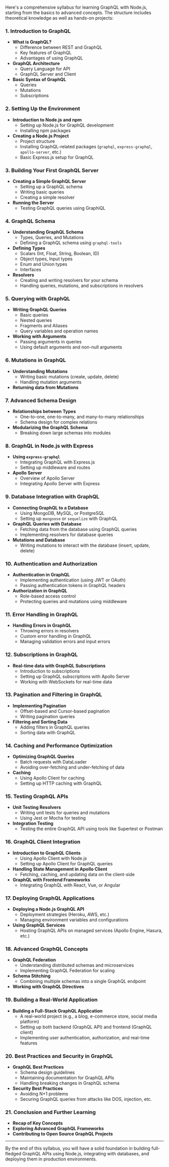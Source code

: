 Here's a comprehensive syllabus for learning GraphQL with Node.js, starting from the basics to advanced concepts. The structure includes theoretical knowledge as well as hands-on projects:

### **1. Introduction to GraphQL**
- **What is GraphQL?**
  - Difference between REST and GraphQL
  - Key features of GraphQL
  - Advantages of using GraphQL
- **GraphQL Architecture**
  - Query Language for API
  - GraphQL Server and Client
- **Basic Syntax of GraphQL**
  - Queries
  - Mutations
  - Subscriptions

### **2. Setting Up the Environment**
- **Introduction to Node.js and npm**
  - Setting up Node.js for GraphQL development
  - Installing npm packages
- **Creating a Node.js Project**
  - Project structure
  - Installing GraphQL-related packages (`graphql`, `express-graphql`, `apollo-server`, etc.)
  - Basic Express.js setup for GraphQL

### **3. Building Your First GraphQL Server**
- **Creating a Simple GraphQL Server**
  - Setting up a GraphQL schema
  - Writing basic queries
  - Creating a simple resolver
- **Running the Server**
  - Testing GraphQL queries using GraphiQL

### **4. GraphQL Schema**
- **Understanding GraphQL Schema**
  - Types, Queries, and Mutations
  - Defining a GraphQL schema using `graphql-tools`
- **Defining Types**
  - Scalars (Int, Float, String, Boolean, ID)
  - Object types, Input types
  - Enum and Union types
  - Interfaces
- **Resolvers**
  - Creating and writing resolvers for your schema
  - Handling queries, mutations, and subscriptions in resolvers

### **5. Querying with GraphQL**
- **Writing GraphQL Queries**
  - Basic queries
  - Nested queries
  - Fragments and Aliases
  - Query variables and operation names
- **Working with Arguments**
  - Passing arguments in queries
  - Using default arguments and non-null arguments

### **6. Mutations in GraphQL**
- **Understanding Mutations**
  - Writing basic mutations (create, update, delete)
  - Handling mutation arguments
- **Returning data from Mutations**

### **7. Advanced Schema Design**
- **Relationships between Types**
  - One-to-one, one-to-many, and many-to-many relationships
  - Schema design for complex relations
- **Modularizing the GraphQL Schema**
  - Breaking down large schemas into modules

### **8. GraphQL in Node.js with Express**
- **Using `express-graphql`**
  - Integrating GraphQL with Express.js
  - Setting up middleware and routes
- **Apollo Server**
  - Overview of Apollo Server
  - Integrating Apollo Server with Express

### **9. Database Integration with GraphQL**
- **Connecting GraphQL to a Database**
  - Using MongoDB, MySQL, or PostgreSQL
  - Setting up `mongoose` or `sequelize` with GraphQL
- **GraphQL Queries with Database**
  - Fetching data from the database using GraphQL queries
  - Implementing resolvers for database queries
- **Mutations and Database**
  - Writing mutations to interact with the database (insert, update, delete)

### **10. Authentication and Authorization**
- **Authentication in GraphQL**
  - Implementing authentication (using JWT or OAuth)
  - Passing authentication tokens in GraphQL headers
- **Authorization in GraphQL**
  - Role-based access control
  - Protecting queries and mutations using middleware

### **11. Error Handling in GraphQL**
- **Handling Errors in GraphQL**
  - Throwing errors in resolvers
  - Custom error handling in GraphQL
  - Managing validation errors and input errors

### **12. Subscriptions in GraphQL**
- **Real-time data with GraphQL Subscriptions**
  - Introduction to subscriptions
  - Setting up GraphQL subscriptions with Apollo Server
  - Working with WebSockets for real-time data

### **13. Pagination and Filtering in GraphQL**
- **Implementing Pagination**
  - Offset-based and Cursor-based pagination
  - Writing pagination queries
- **Filtering and Sorting Data**
  - Adding filters in GraphQL queries
  - Sorting data with GraphQL

### **14. Caching and Performance Optimization**
- **Optimizing GraphQL Queries**
  - Batch requests with DataLoader
  - Avoiding over-fetching and under-fetching of data
- **Caching**
  - Using Apollo Client for caching
  - Setting up HTTP caching with GraphQL

### **15. Testing GraphQL APIs**
- **Unit Testing Resolvers**
  - Writing unit tests for queries and mutations
  - Using Jest or Mocha for testing
- **Integration Testing**
  - Testing the entire GraphQL API using tools like Supertest or Postman

### **16. GraphQL Client Integration**
- **Introduction to GraphQL Clients**
  - Using Apollo Client with Node.js
  - Setting up Apollo Client for GraphQL queries
- **Handling State Management in Apollo Client**
  - Fetching, caching, and updating data on the client-side
- **GraphQL with Frontend Frameworks**
  - Integrating GraphQL with React, Vue, or Angular

### **17. Deploying GraphQL Applications**
- **Deploying a Node.js GraphQL API**
  - Deployment strategies (Heroku, AWS, etc.)
  - Managing environment variables and configurations
- **Using GraphQL Services**
  - Hosting GraphQL APIs on managed services (Apollo Engine, Hasura, etc.)

### **18. Advanced GraphQL Concepts**
- **GraphQL Federation**
  - Understanding distributed schemas and microservices
  - Implementing GraphQL Federation for scaling
- **Schema Stitching**
  - Combining multiple schemas into a single GraphQL endpoint
- **Working with GraphQL Directives**

### **19. Building a Real-World Application**
- **Building a Full-Stack GraphQL Application**
  - A real-world project (e.g., a blog, e-commerce store, social media platform)
  - Setting up both backend (GraphQL API) and frontend (GraphQL client)
  - Implementing user authentication, authorization, and real-time features

### **20. Best Practices and Security in GraphQL**
- **GraphQL Best Practices**
  - Schema design guidelines
  - Maintaining documentation for GraphQL APIs
  - Handling breaking changes in GraphQL schema
- **Security Best Practices**
  - Avoiding N+1 problems
  - Securing GraphQL queries from attacks like DOS, injection, etc.

### **21. Conclusion and Further Learning**
- **Recap of Key Concepts**
- **Exploring Advanced GraphQL Frameworks**
- **Contributing to Open Source GraphQL Projects**

---

By the end of this syllabus, you will have a solid foundation in building full-fledged GraphQL APIs using Node.js, integrating with databases, and deploying them in production environments.
